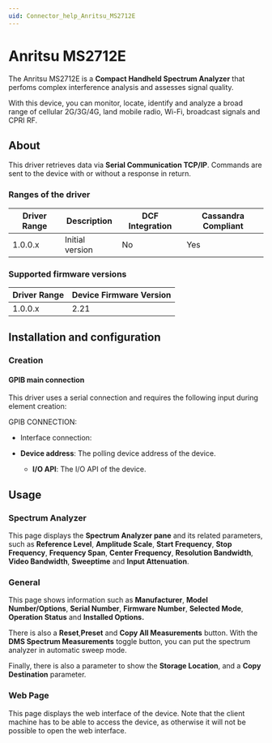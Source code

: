 ```yaml
---
uid: Connector_help_Anritsu_MS2712E
---
```


# Anritsu MS2712E

The Anritsu MS2712E is a **Compact Handheld Spectrum Analyzer** that perfoms complex interference analysis and assesses signal quality.

With this device, you can monitor, locate, identify and analyze a broad range of cellular 2G/3G/4G, land mobile radio, Wi-Fi, broadcast signals and CPRI RF.

## About

This driver retrieves data via **Serial Communication TCP/IP**. Commands are sent to the device with or without a response in return.

### Ranges of the driver

| **Driver Range** | **Description** | **DCF Integration** | **Cassandra Compliant** |
|------------------|-----------------|---------------------|-------------------------|
| 1.0.0.x          | Initial version | No                  | Yes                     |

### Supported firmware versions

| **Driver Range** | **Device Firmware Version** |
|------------------|-----------------------------|
| 1.0.0.x          | 2.21                        |

## Installation and configuration

### Creation

#### GPIB main connection

This driver uses a serial connection and requires the following input during element creation:

GPIB CONNECTION:

- Interface connection:

- **Device address**: The polling device address of the device.
  - **I/O API**: The I/O API of the device.

## Usage

### Spectrum Analyzer

This page displays the **Spectrum Analyzer pane** and its related parameters, such as **Reference Level**, **Amplitude Scale**, **Start Frequency**, **Stop Frequency**, **Frequency Span**, **Center Frequency**, **Resolution Bandwidth**, **Video Bandwidth**, **Sweeptime** and **Input Attenuation**.

### General

This page shows information such as **Manufacturer**, **Model Number/Options**, **Serial Number**, **Firmware Number**, **Selected Mode**, **Operation Status** and **Installed Options.**

There is also a **Reset**,**Preset** and **Copy All Measurements** button. With the **DMS Spectrum Measurements** toggle button, you can put the spectrum analyzer in automatic sweep mode.

Finally, there is also a parameter to show the **Storage Location**, and a **Copy Destination** parameter.

### Web Page

This page displays the web interface of the device. Note that the client machine has to be able to access the device, as otherwise it will not be possible to open the web interface.
